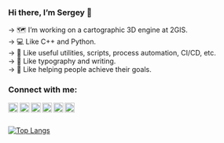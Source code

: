 ### Hi there, I’m Sergey 👋

→ 🗺️ I’m working on a cartographic 3D engine at 2GIS. <br>
→ 💻 Like C++ and Python. <br>
→ 🤖 Like useful utilities, scripts, process automation, CI/CD, etc. <br>
→ 📖 Like typography and writing. <br>
→ 🎯 Like helping people achieve their goals.


### Connect with me:

[<img align="left" width="20px" src="https://cdn.jsdelivr.net/npm/simple-icons@v3/icons/gmail.svg" />][gmail]
[<img align="left" width="20px" src="https://cdn.jsdelivr.net/npm/simple-icons@v3/icons/linkedin.svg" />][linkedin]
[<img align="left" width="20px" src="https://cdn.jsdelivr.net/npm/simple-icons@v3/icons/instagram.svg" />][instagram]
[<img align="left" width="20px" src="https://cdn.jsdelivr.net/npm/simple-icons@v3/icons/goodreads.svg" />][goodreads]
[<img align="left" width="20px" src="https://cdn.jsdelivr.net/npm/simple-icons@v3/icons/vk.svg" />][vk]
[<img align="left" width="20px" src="https://cdn.jsdelivr.net/npm/simple-icons@v3/icons/facebook.svg" />][facebook]

<br><br>

[![Top Langs](https://github-readme-stats.vercel.app/api/top-langs/?username=sergey-vaytsel&layout=compact)](https://github.com/anuraghazra/github-readme-stats)


<!-- links -->
[vk]: https://vk.com/vaytsel_sa
[facebook]: https://www.facebook.com/sergey.vaytsel
[linkedin]: https://www.linkedin.com/in/s-vaytsel
[instagram]: https://www.instagram.com/vaytselsergey
[gmail]: mailto:sergey.vaytsel@gmail.com
[goodreads]: https://www.goodreads.com/user/show/88544319-sergey-vaytsel
